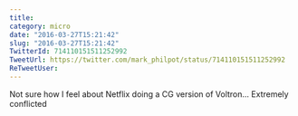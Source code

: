 ```yaml
---
title: 
category: micro
date: "2016-03-27T15:21:42"
slug: "2016-03-27T15:21:42"
TwitterId: 714110151511252992
TweetUrl: https://twitter.com/mark_philpot/status/714110151511252992
ReTweetUser: 
---
```


Not sure how I feel about Netflix doing a CG version of Voltron... Extremely conflicted